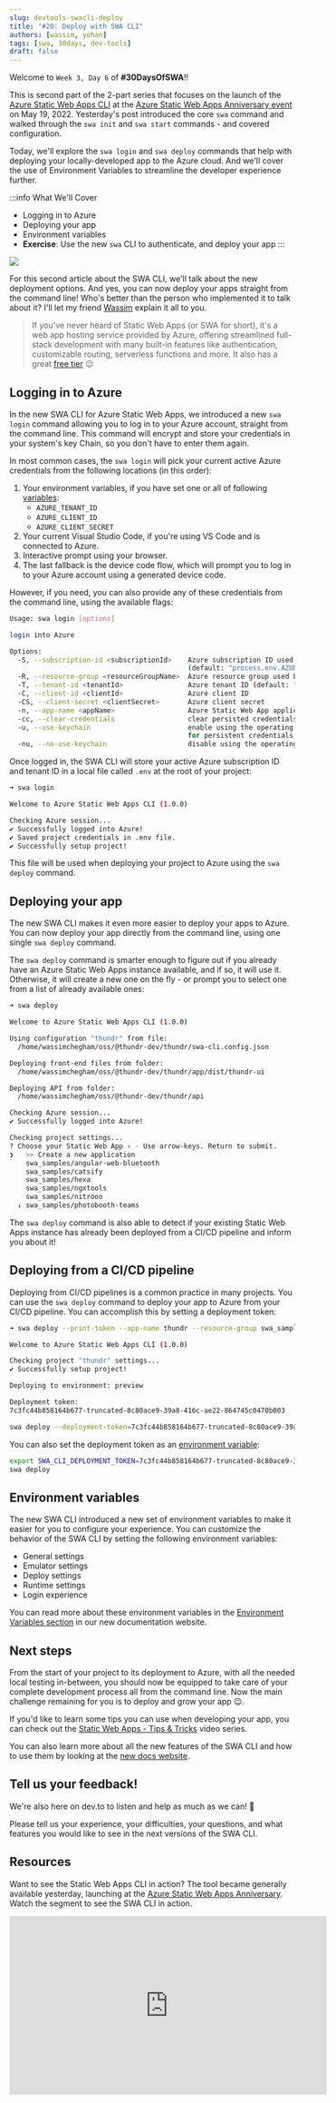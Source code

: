 ```yaml
---
slug: devtools-swacli-deploy
title: "#20: Deploy with SWA CLI"
authors: [wassim, yohan]
tags: [swa, 30days, dev-tools]
draft: false
---
```


<head>
  <meta name="twitter:url" content="https://www.azurestaticwebapps.dev/blog/devtools-swacli-deploy" />
  <meta name="twitter:title" content="#20: Deploy with SWA CLI" />
  <meta name="twitter:description" content="Join @sinedied and @manekinekko on #30DaysOfSWA in part 2 of the intro to SWA CLI for @AzureStaticApps - focused on deployment!" />
  <meta name="twitter:image" content="https://www.azurestaticwebapps.dev/assets/images/20-banner-62cb7a9019981d88c514d8875b8547d9.png" />
  <meta name="twitter:card" content="summary_large_image" />
  <meta name="twitter:creator" content="@nitya" />
  <meta name="twitter:site" content="@AzureStaticApps" /> 
  <link rel="canonical" href="https://dev.to/azure/deploy-your-static-web-apps-to-azure-directly-from-the-command-line-2ip8" />
</head>


Welcome to `Week 3, Day 6` of **#30DaysOfSWA**!! 

This is second part of the 2-part series that focuses on the launch of the [Azure Static Web Apps CLI](https://azure.github.io/static-web-apps-cli/?WT.mc_id=30daysofswa-61155-cxall) at the [Azure Static Web Apps Anniversary event](https://docs.microsoft.com/en-us/events/learntv/swa-anniversary-may-2022?WT.mc_id=30daysofswa-61155-cxall) on May 19, 2022. Yesterday's post introduced the core `swa` command and walked through the `swa init` and `swa start` commands - and covered configuration. 

Today, we'll explore the `swa login` and `swa deploy` commands that help with deploying your locally-developed app to the Azure cloud. And we'll cover the use of Environment Variables to streamline the developer experience further.

:::info What We'll Cover
 * Logging in to Azure
 * Deploying your app
 * Environment variables
 * **Exercise**: Use the new `swa` CLI to authenticate, and deploy your app
:::

![](../static/img/series/20-banner.png)


For this second article about the SWA CLI, we'll talk about the new deployment options. And yes, you can now deploy your apps straight from the command line! Who's better than the person who implemented it to talk about it? I'll let my friend [Wassim](https://twitter.com/manekinekko) explain it all to you.

> If you've never heard of Static Web Apps (or SWA for short), it's a web app hosting service provided by Azure, offering streamlined full-stack development with many built-in features like authentication, customizable routing, serverless functions and more. It also has a great [free tier](https://azure.microsoft.com/free/?WT.mc_id=30daysofswa-61155-cxall) 😉

## Logging in to Azure

In the new SWA CLI for Azure Static Web Apps, we introduced a new `swa login` command allowing you to log in to your Azure account, straight from the command line. This command will encrypt and store your credentials in your system's key Chain, so you don't have to enter them again.

In most common cases, the `swa login` will pick your current active Azure credentials from the following locations (in this order):

1. Your environment variables, if you have set one or all of following [variables](https://azure.github.io/static-web-apps-cli/docs/cli/env-vars#azure-identity?WT.mc_id=30daysofswa-61155-cxall):
    - `AZURE_TENANT_ID`
    - `AZURE_CLIENT_ID`
    - `AZURE_CLIENT_SECRET`
2. Your current Visual Studio Code, if you're using VS Code and is connected to Azure.
3. Interactive prompt using your browser.
4. The last fallback is the device code flow, which will prompt you to log in to your Azure account using a generated device code.

However, if you need, you can also provide any of these credentials from the command line, using the available flags:

```bash
Usage: swa login [options]

login into Azure

Options:
  -S, --subscription-id <subscriptionId>    Azure subscription ID used by this project
                                            (default: "process.env.AZURE_SUBSCRIPTION_ID")
  -R, --resource-group <resourceGroupName>  Azure resource group used by this project
  -T, --tenant-id <tenantId>                Azure tenant ID (default: "process.env.AZURE_TENANT_ID")
  -C, --client-id <clientId>                Azure client ID
  -CS, --client-secret <clientSecret>       Azure client secret
  -n, --app-name <appName>                  Azure Static Web App application name
  -cc, --clear-credentials                  clear persisted credentials before login (default: false)
  -u, --use-keychain                        enable using the operating system native keychain
                                            for persistent credentials (default: true)
  -nu, --no-use-keychain                    disable using the operating system native keychain
```

Once logged in, the SWA CLI will store your active Azure subscription ID and tenant ID in a local file called `.env` at the root of your project:

```bash
➜ swa login

Welcome to Azure Static Web Apps CLI (1.0.0)

Checking Azure session...
✔ Successfully logged into Azure!
✔ Saved project credentials in .env file.
✔ Successfully setup project!
```

This file will be used when deploying your project to Azure using the `swa deploy` command.

## Deploying your app

The new SWA CLI makes it even more easier to deploy your apps to Azure. You can now deploy your app directly from the command line, using one single `swa deploy` command.

The `swa deploy` command is smarter enough to figure out if you already have an Azure Static Web Apps instance available, and if so, it will use it. Otherwise, it will create a new one on the fly - or prompt you to select one from a list of already available ones:

```bash
➜ swa deploy

Welcome to Azure Static Web Apps CLI (1.0.0)

Using configuration "thundr" from file:
  /home/wassimchegham/oss/@thundr-dev/thundr/swa-cli.config.json

Deploying front-end files from folder:
  /home/wassimchegham/oss/@thundr-dev/thundr/app/dist/thundr-ui

Deploying API from folder:
  /home/wassimchegham/oss/@thundr-dev/thundr/api

Checking Azure session...
✔ Successfully logged into Azure!

Checking project settings...
? Choose your Static Web App › - Use arrow-keys. Return to submit.
❯   >> Create a new application
    swa_samples/angular-web-bluetooth
    swa_samples/catsify
    swa_samples/hexa
    swa_samples/ngxtools
    swa_samples/nitrooo
  ↓ swa_samples/photobooth-teams

```

The `swa deploy` command is also able to detect if your existing Static Web Apps instance has already been deployed from a CI/CD pipeline and inform you about it!

## Deploying from a CI/CD pipeline

Deploying from CI/CD pipelines is a common practice in many projects. You can use the `swa deploy` command to deploy your app to Azure from your CI/CD pipeline. You can accomplish this by setting a deployment token:

```bash
➜ swa deploy --print-token --app-name thundr --resource-group swa_samples

Welcome to Azure Static Web Apps CLI (1.0.0)

Checking project "thundr" settings...
✔ Successfully setup project!

Deploying to environment: preview

Deployment token:
7c3fc44b858164b677-truncated-8c80ace9-39a8-416c-ae22-864745c0470b003
```

```bash
swa deploy --deployment-token=7c3fc44b858164b677-truncated-8c80ace9-39a8-416c-ae22-864745c0470b003b003
```

You can also set the deployment token as an [environment variable](https://azure.github.io/static-web-apps-cli/docs/cli/env-vars#deploy-settings?WT.mc_id=30daysofswa-61155-cxall):

```bash
export SWA_CLI_DEPLOYMENT_TOKEN=7c3fc44b858164b677-truncated-8c80ace9-39a8-416c-ae22-864745c0470b003b003
swa deploy
```

## Environment variables

The new SWA CLI introduced a new set of environment variables to make it easier for you to configure your experience. You can customize the behavior of the SWA CLI by setting the following environment variables:
- General settings
- Emulator settings
- Deploy settings
- Runtime settings
- Login experience

You can read more about these environment variables in the [Environment Variables section](https://azure.github.io/static-web-apps-cli/docs/cli/env-vars??WT.mc_id=30daysofswa-61155-cxall) in our new documentation website.

## Next steps

From the start of your project to its deployment to Azure, with all the needed local testing in-between, you should now be equipped to take care of your complete development process all from the command line. Now the main challenge remaining for you is to deploy and grow your app 😉.

If you'd like to learn some tips you can use when developing your app, you can check out the [Static Web Apps - Tips & Tricks](https://aka.ms/StaticWebAppsTips??WT.mc_id=30daysofswa-61155-cxall) video series.

You can also learn more about all the new features of the SWA CLI and how to use them by looking at the [new docs website](https://azure.github.io/static-web-apps-cli/?WT.mc_id=30daysofswa-61155-cxall).

## Tell us your feedback!

We're also here on dev.to to listen and help as much as we can! 🙂

Please tell us your experience, your difficulties, your questions, and what features you would like to see in the next versions of the SWA CLI.


## Resources

Want to see the Static Web Apps CLI in action? The tool became generally available yesterday, launching at the [Azure Static Web Apps Anniversary](https://aka.ms/swaanniversary). Watch the segment to see the SWA CLI in action.

<iframe width="560" height="315" frameborder="0"  src="https://www.youtube.com/embed/1e6k5HNK4F8?WT.mc_id=30daysofswa-61155-cxall" title="YouTube video player" allow="accelerometer; autoplay; clipboard-write; encrypted-media; gyroscope; picture-in-picture" allowfullscreen></iframe>